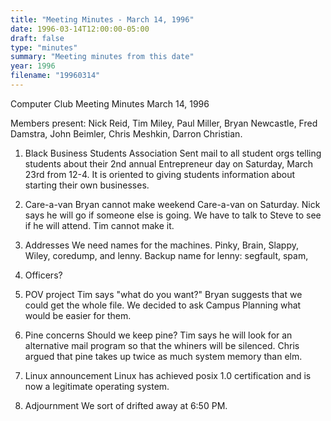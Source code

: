 ```yaml
---
title: "Meeting Minutes - March 14, 1996"
date: 1996-03-14T12:00:00-05:00
draft: false
type: "minutes"
summary: "Meeting minutes from this date"
year: 1996
filename: "19960314"
---
```


Computer Club Meeting Minutes March 14, 1996 </p><p>
Members present: Nick Reid, Tim Miley, Paul Miller, Bryan Newcastle, Fred Damstra, John Beimler, Chris Meshkin, Darron Christian. </p><p>
1) Black Business Students Association    Sent mail to all student orgs telling students about their 2nd annual Entrepreneur day on Saturday, March 23rd from 12-4.  It is oriented to giving students information about starting their own businesses. </p><p>
2) Care-a-van    Bryan cannot make weekend Care-a-van on Saturday.  Nick says he will go if someone else is going.  We have to talk to Steve to see if he will attend.  Tim cannot make it. </p><p>
3) Addresses    We need names for the machines.  Pinky, Brain, Slappy, Wiley, coredump, and lenny.  Backup name for lenny: segfault, spam,  </p><p>
4) Officers? </p><p>
5) POV project    Tim says "what do you want?"  Bryan suggests that we could get the whole file.  We decided to ask Campus Planning what would be easier for them. </p><p>
6) Pine concerns    Should we keep pine?  Tim says he will look for an alternative mail program so that the whiners will be silenced.  Chris argued that pine takes up twice as much system memory than elm.   </p><p>
7) Linux announcement    Linux has achieved posix 1.0 certification and is now a legitimate operating system.   </p><p>
8) Adjournment    We sort of drifted away at 6:50 PM. </p><p>
</p>
